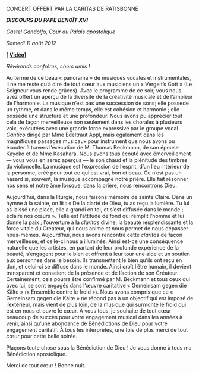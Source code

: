 CONCERT OFFERT PAR LA CARITAS DE RATISBONNE

***DISCOURS DU PAPE BENOÎT XVI***

*Castel Gandolfo, Cour du Palais apostolique*

*Samedi 11 août 2012*

**\[ [Vidéo](http://player.rv.va/vaticanplayer.asp?language=it&tic=VA_Y4PWYKHN)\]**

*Révérends confrères, chers amis !*

Au terme de ce beau « panorama » de musiques vocales et instrumentales, il ne me reste qu’à dire de tout cœur aux musiciens un « Vergelt’s Gott » (Le Seigneur vous rende grâces). Avec le programme de ce soir, vous nous avez offert un aperçu de la diversité de la créativité musicale et de l’ampleur de l’harmonie. La musique n’est pas une succession de sons; elle possède un rythme, et dans le même temps, elle est cohésion et harmonie ; elle possède une structure et une profondeur. Nous avons pu apprécier tout cela de façon merveilleuse non seulement dans les chorales à plusieurs voix, exécutées avec une grande force expressive par le groupe vocal *Cantico* dirigé par Mme Edeltraut Appl, mais également dans les magnifiques passages musicaux pour instrument que nous avons pu écouter à travers l’exécution de M. Thomas Beckmann, de son épouse Kayoko et de Mme Kasahara. Nous avons tous écouté avec émerveillement — vous vous en serez aperçus — le son chaud et la plénitude des timbres du violoncelle. La musique est l’expression de l’esprit, d’un lieu intérieur de la personne, créé pour tout ce qui est vrai, bon et beau. Ce n’est pas un hasard si, souvent, la musique accompagne notre prière. Elle fait résonner nos sens et notre âme lorsque, dans la prière, nous rencontrons Dieu.

Aujourd’hui, dans la liturgie, nous faisons mémoire de sainte Claire. Dans un hymne à la sainte, on lit : « De la clarté de Dieu, tu as reçu la lumière. Tu lui as laissé une place, elle a grandi en toi, et s’est diffusée dans le monde ; éclaire nos cœurs ». Telle est l’attitude de fond qui remplit l’homme et lui donne la paix ; l’ouverture à la *claritas* divine, la beauté resplendissante et la force vitale du Créateur, qui nous anime et nous permet de nous dépasser nous-mêmes. Aujourd’hui, nous avons rencontré cette *claritas* de façon merveilleuse, et celle-ci nous a illuminés. Ainsi est-ce une conséquence naturelle que les artistes, en partant de leur profonde expérience de la beauté, s’engagent pour le bien et offrent à leur tour une aide et un soutien aux personnes dans le besoin. Ils transmettent le bien qu’ils ont reçu en don, et celui-ci se diffuse dans le monde. Ainsi croît l’être humain, il devient transparent et conscient de la présence et de l’action de son Créateur. Certainement, cela pourra être confirmé par M. Beckmann et tous ceux qui avec lui, se sont engagés dans l’œuvre caritative « Gemeinsam gegen die Kälte » (« Ensemble contre le froid »). Nous avons compris que ce « Gemeinsam gegen die Kälte » ne répond pas à un objectif qui est imposé de l’extérieur, mais vient de plus loin, de la musique qui surmonte le froid qui est en nous et ouvre le cœur. À vous tous, je souhaite de tout cœur beaucoup de succès pour votre engagement musical dans les années à venir, ainsi qu’une abondance de Bénédictions de Dieu pour votre engagement caritatif. À tous les interprètes, une fois de plus merci de tout cœur pour cette belle soirée.

Plaçons toute chose sous la Bénédiction de Dieu ! Je vous donne à tous ma Bénédiction apostolique.

Merci de tout cœur ! Bonne nuit.